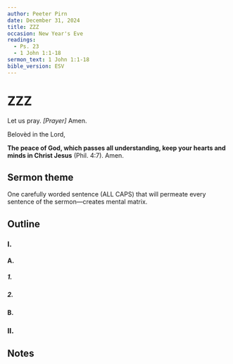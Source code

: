 ```yaml
---
author: Peeter Pirn
date: December 31, 2024
title: ZZZ
occasion: New Year's Eve
readings:
  - Ps. 23
  - 1 John 1:1-18
sermon_text: 1 John 1:1-18
bible_version: ESV
---
```


# ZZZ

Let us pray. *\[Prayer]*  Amen.

Belovèd in the Lord,

**The peace of God, which passes all understanding, keep your hearts and minds in Christ Jesus** (Phil. 4:7). Amen.

## Sermon theme
One carefully worded sentence (ALL CAPS) that will permeate every sentence of the sermon—creates mental matrix.
## Outline
### I.
#### A.
##### 1.
##### 2.
#### B.
### II.
## Notes